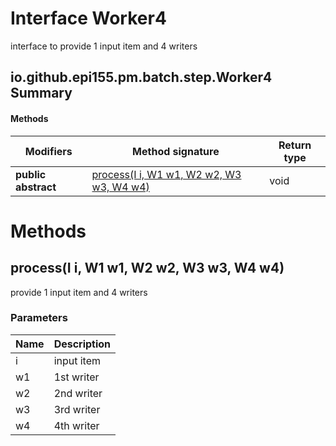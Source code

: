 Interface Worker4
=================
interface to provide 1 input item and 4 writers

io.github.epi155.pm.batch.step.Worker4 Summary
-------
#### Methods
| Modifiers           | Method signature                                                                | Return type |
| ------------------- | ------------------------------------------------------------------------------- | ----------- |
| **public abstract** | [process(I i, W1 w1, W2 w2, W3 w3, W4 w4)](#processi-i-w1-w1-w2-w2-w3-w3-w4-w4) | void        |

Methods
=======
process(I i, W1 w1, W2 w2, W3 w3, W4 w4)
----------------------------------------
provide 1 input item and 4 writers

### Parameters

| Name | Description |
| ---- | ----------- |
| i    | input item  |
| w1   | 1st writer  |
| w2   | 2nd writer  |
| w3   | 3rd writer  |
| w4   | 4th writer  |


